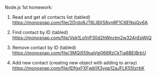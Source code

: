 Node.js 1st homework:

1. Read and get all contacts list (tabled)
   https://monosnap.com/file/2Drdo8JT6LI8XS8ynRF1C6ENsjQy6A

2. Find contact by ID (tabled)
   https://monosnap.com/file/Vpk1Lq1nP30d2hWnctm2w324nEpWiQ

3. Remove contact by ID (tabled)
   https://monosnap.com/file/3MQj559uaVgj066RzCkTja6BEjBrbU

4. Add new contact (creating new object with adding to array)
   https://monosnap.com/file/lDfgxFXFwb1X3yqp12aJFLK55tzrbK
